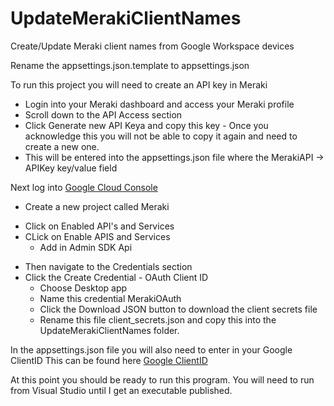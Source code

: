# UpdateMerakiClientNames
Create/Update Meraki client names from Google Workspace devices

Rename the appsettings.json.template to appsettings.json

To run this project you will need to create an API key in Meraki

- Login into your Meraki dashboard and access your Meraki profile 
- Scroll down to the API Access section
- Click Generate new API Keya and copy this key - Once you acknowledge this you will not be able to copy it again and need to create a new one.
- This will be entered into the appsettings.json file where the MerakiAPI -> APIKey key/value field

Next log into [Google Cloud Console](https://console.cloud.google.com/apis/dashboard)
- Create a new project called Meraki

+ Click on Enabled API's and Services
+ CLick on Enable APIS and Services
  + Add in Admin SDK Api

- Then navigate to the Credentials section
- Click the Create Credential - OAuth Client ID
  - Choose Desktop app
  - Name this credential MerakiOAuth
  - Click the Download JSON button to download the client secrets file
  - Rename this file client_secrets.json and copy this into the UpdateMerakiClientNames folder.

In the appsettings.json file you will also need to enter in your Google ClientID
This can be found here [Google ClientID](https://admin.google.com/ac/accountsettings)

At this point you should be ready to run this program. You will need to run from Visual Studio until I get an executable published.
